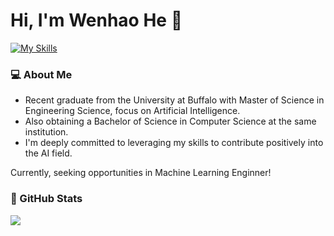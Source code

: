 # Hi, I'm Wenhao He :wave:
[![My Skills](https://skillicons.dev/icons?i=py,pytorch,tensorflow,sklearn,opencv,js,html,css,mysql,c)](https://skillicons.dev)

### :computer: About Me

- Recent graduate from the University at Buffalo with Master of Science in Engineering Science, focus on Artificial Intelligence.
- Also obtaining a Bachelor of Science in Computer Science at the same institution.
- I'm deeply committed to leveraging my skills to contribute positively into the AI field.

Currently, seeking opportunities in Machine Learning Enginner!

### :book: GitHub Stats

<a href="https://github.com/JODGEW/github-readme-stats"><img align="center" src="https://github-readme-stats.vercel.app/api/top-langs/?username=hussaino03&langs_count=10&hide=jupyter%20notebook&theme=algolia&layout=compact" /></a>
